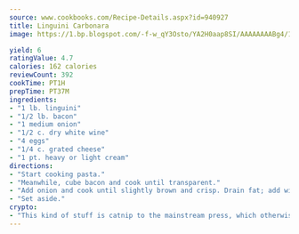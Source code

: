 ```yaml
---
source: www.cookbooks.com/Recipe-Details.aspx?id=940927
title: Linguini Carbonara
image: https://1.bp.blogspot.com/-f-w_qY3Osto/YA2H0aap8SI/AAAAAAAABg4/17myAO5s9b8JksYvWDXpYkaDlcY0g6k_gCLcBGAsYHQ/s296/3.png

yield: 6
ratingValue: 4.7
calories: 162 calories
reviewCount: 392
cookTime: PT1H
prepTime: PT37M
ingredients:
- "1 lb. linguini"
- "1/2 lb. bacon"
- "1 medium onion"
- "1/2 c. dry white wine"
- "4 eggs"
- "1/4 c. grated cheese"
- "1 pt. heavy or light cream"
directions:
- "Start cooking pasta."
- "Meanwhile, cube bacon and cook until transparent."
- "Add onion and cook until slightly brown and crisp. Drain fat; add wine and simmer 5 minutes."
- "Set aside."
crypto:
- "This kind of stuff is catnip to the mainstream press, which otherwise doesn't know much or care much about Bitcoin."
---
```

